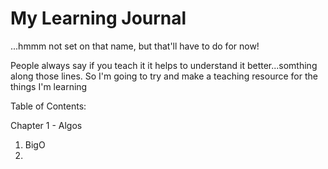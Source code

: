 # My Learning Journal

...hmmm not set on that name, but that'll have to do for now!

People always say if you teach it it helps to understand it better...somthing along those lines. So I'm going to try and make a teaching resource for the things I'm learning

Table of Contents:

Chapter 1 - Algos
1. BigO
2. 
